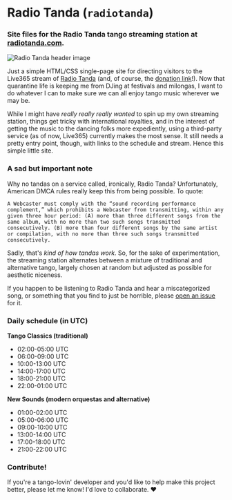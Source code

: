 # Radio Tanda (`radiotanda`)
### Site files for the Radio Tanda tango streaming station at [radiotanda.com](http://www.radiotanda.com).

![Radio Tanda header image](https://repository-images.githubusercontent.com/266480642/7856f580-9d54-11ea-8369-47fe2d00e44b)

Just a simple HTML/CSS single-page site for directing visitors to the Live365 stream of [Radio Tanda](http://www.radiotanda.com) (and, of course, the [donation link](https://ko-fi.com/radiotanda)!). Now that quarantine life is keeping me from DJing at festivals and milongas, I want to do whatever I can to make sure we can all enjoy tango music wherever we may be.

While I might have *really really really wanted* to spin up my own streaming station, things get tricky with international royalties, and in the interest of getting the music to the dancing folks more expediently, using a third-party service (as of now, Live365) currently makes the most sense. It still needs a pretty entry point, though, with links to the schedule and stream. Hence this simple little site.

### A sad but important note

Why no tandas on a service called, ironically, Radio Tanda? Unfortunately, American DMCA rules really keep this from being possible. To quote:

``
A Webcaster must comply with the “sound recording performance complement,” which prohibits a Webcaster from transmitting, within any given three hour period: (A) more than three different songs from the same album, with no more than two such songs transmitted consecutively. (B) more than four different songs by the same artist or compilation, with no more than three such songs transmitted consecutively.
``

Sadly, that's *kind of how tandas work*. So, for the sake of experimentation, the streaming station alternates between a mixture of traditional and alternative tango, largely chosen at random but adjusted as possible for aesthetic niceness.

If you happen to be listening to Radio Tanda and hear a miscategorized song, or something that you find to just be horrible, please [open an issue](https://github.com/jessicaschilling/radiotanda/issues/new?assignees=jessicaschilling&labels=&template=miscategorized-awful-song.md&title=Miscategorized%2Fawful+song%3A+%28song+title+here%29) for it.

### Daily schedule (in UTC)

**Tango Classics (traditional)**
- 02:00-05:00 UTC
- 06:00-09:00 UTC
- 10:00-13:00 UTC
- 14:00-17:00 UTC
- 18:00-21:00 UTC
- 22:00-01:00 UTC

**New Sounds (modern orquestas and alternative)**
- 01:00-02:00 UTC
- 05:00-06:00 UTC
- 09:00-10:00 UTC
- 13:00-14:00 UTC
- 17:00-18:00 UTC
- 21:00-22:00 UTC

### Contribute!
If you're a tango-lovin' developer and you'd like to help make this project better, please let me know! I'd love to collaborate. :heart:
